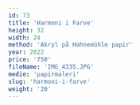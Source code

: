 ```yaml
---
id: 73
title: 'Harmoni i Farve'
height: 32
width: 24
method: 'Akryl på Hahnemühle papir'
year: 2022
price: '750'
fileName: 'IMG_4335.JPG'
medie: 'papirmaleri'
slug: 'harmoni-i-farve'
weight: '20'
---
```

